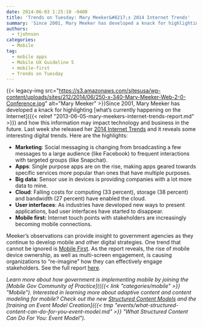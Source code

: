 ```yaml
---
date: 2014-06-03 1:25:10 -0400
title: 'Trends on Tuesday: Mary Meeker&#8217;s 2014 Internet Trends'
summary: 'Since 2001, Mary Meeker has developed a knack for highlighting what&rsquo;s currently happening on the Internet and how this information may impact technology and business in the future. Last week she released her 2014 Internet Trends and it reveals some interesting digital trends. Here are the highlights: Marketing: Social messaging is changing'
authors:
  - tjohnson
categories:
  - Mobile
tag:
  - mobile apps
  - Mobile UX Guideline 5
  - mobile-first
  - Trends on Tuesday
---
```


{{< legacy-img src="https://s3.amazonaws.com/sitesusa/wp-content/uploads/sites/212/2014/06/250-x-340-Mary-Meeker-Web-2-0-Conference.jpg" alt="Mary Meeker" >}}Since 2001, Mary Meeker has developed a knack for highlighting [what’s currently happening on the Internet]({{< relref "2013-06-05-mary-meekers-internet-trends-report.md" >}}) and how this information may impact technology and business in the future. Last week she released her [2014 Internet Trends](http://www.kpcb.com/internet-trends) and it reveals some interesting digital trends. Here are the highlights:

  * **Marketing**: Social messaging is changing from broadcasting a few messages to a large audience (like Facebook) to frequent interactions with targeted groups (like Snapchat).
  * **Apps**: Single purpose apps are on the rise, making apps geared towards specific services more popular than ones that have multiple purposes.
  * **Big data**: Sensor use in devices is providing companies with a lot more data to mine.
  * **Cloud**: Falling costs for computing (33 percent), storage (38 percent) and bandwidth (27 percent) have enabled the cloud.
  * **User interfaces**: As industries have developed new ways to present applications, bad user interfaces have started to disappear.
  * **Mobile first:** Internet touch points with stakeholders are increasingly becoming mobile connections.

Meeker’s observations can provide insight to government agencies as they continue to develop mobile and other digital strategies. One trend that cannot be ignored is [Mobile First](https://www.WHATEVER/2013/09/30/mobile-first/ "Mobile First"). As the report reveals, the rise of mobile device ownership, as well as multi-screen engagement, is causing organizations to &#8220;re-imagine&#8221; how they can effectively engage stakeholders. See the full report [here](http://www.kpcb.com/internet-trends "2014 Internet Trends Report").

_Learn more about how government is implementing mobile by joining the [Mobile Gov Community of Practice](({{< link "categories/mobile" >}} "Mobile"). Interested in learning more about adaptive content and content modeling for mobile? Check out the new [Structured Content Models](https://www.WHATEVER/2014/05/05/government-open-and-structured-content-models-are-here/ "Government Open and Structured Content Models Are Here!") and the [training on Event Model Creation]({{< tmp "events/what-structured-content-can-do-for-you-event-model.md" >}} "What Structured Content Can Do For You: Event Model")._